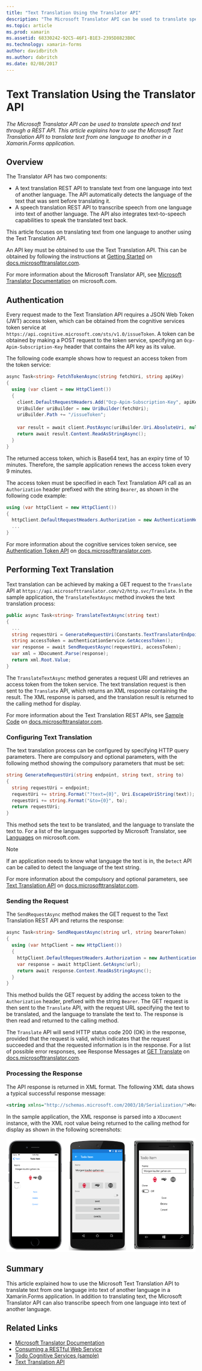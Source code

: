 ```yaml
---
title: "Text Translation Using the Translator API"
description: "The Microsoft Translator API can be used to translate speech and text through a REST API. This article explains how to use the Microsoft Text Translation API to translate text from one language to another in a Xamarin.Forms application."
ms.topic: article
ms.prod: xamarin
ms.assetid: 68330242-92C5-46F1-B1E3-2395D8823B0C
ms.technology: xamarin-forms
author: davidbritch
ms.author: dabritch
ms.date: 02/08/2017
---
```


# Text Translation Using the Translator API

_The Microsoft Translator API can be used to translate speech and text through a REST API. This article explains how to use the Microsoft Text Translation API to translate text from one language to another in a Xamarin.Forms application._

## Overview

The Translator API has two components:

- A text translation REST API to translate text from one language into text of another language. The API automatically detects the language of the text that was sent before translating it.
- A speech translation REST API to transcribe speech from one language into text of another language. The API also integrates text-to-speech capabilities to speak the translated text back.

This article focuses on translating text from one language to another using the Text Translation API.

An API key must be obtained to use the Text Translation API. This can be obtained by following the instructions at [Getting Started](http://docs.microsofttranslator.com/text-translate.html) on [docs.microsofttranslator.com](http://docs.microsofttranslator.com/).

For more information about the Microsoft Translator API, see [Microsoft Translator Documentation](https://www.microsoft.com/cognitive-services/en-us/translator-api/documentation/TranslatorInfo/overview) on microsoft.com.

## Authentication

Every request made to the Text Translation API requires a JSON Web Token (JWT) access token, which can be obtained from the cognitive services token service at `https://api.cognitive.microsoft.com/sts/v1.0/issueToken`. A token can be obtained by making a POST request to the token service, specifying an `Ocp-Apim-Subscription-Key` header that contains the API key as its value.

The following code example shows how to request an access token from the token service:

```csharp
async Task<string> FetchTokenAsync(string fetchUri, string apiKey)
{
  using (var client = new HttpClient())
  {
    client.DefaultRequestHeaders.Add("Ocp-Apim-Subscription-Key", apiKey);
    UriBuilder uriBuilder = new UriBuilder(fetchUri);
    uriBuilder.Path += "/issueToken";

    var result = await client.PostAsync(uriBuilder.Uri.AbsoluteUri, null);
    return await result.Content.ReadAsStringAsync();
  }
}
```

The returned access token, which is Base64 text, has an expiry time of 10 minutes. Therefore, the sample application renews the access token every 9 minutes.

The access token must be specified in each Text Translation API call as an `Authorization` header prefixed with the string `Bearer`, as shown in the following code example:

```csharp
using (var httpClient = new HttpClient())
{
  httpClient.DefaultRequestHeaders.Authorization = new AuthenticationHeaderValue("Bearer", bearerToken);
  ...
}  
```

For more information about the cognitive services token service, see [Authentication Token API](http://docs.microsofttranslator.com/oauth-token.html) on [docs.microsofttranslator.com](http://docs.microsofttranslator.com/).

## Performing Text Translation

Text translation can be achieved by making a GET request to the `Translate` API at `https://api.microsofttranslator.com/v2/http.svc/Translate`. In the sample application, the `TranslateTextAsync` method invokes the text translation process:

```csharp
public async Task<string> TranslateTextAsync(string text)
{
  ...
  string requestUri = GenerateRequestUri(Constants.TextTranslatorEndpoint, text, "en", "de");
  string accessToken = authenticationService.GetAccessToken();
  var response = await SendRequestAsync(requestUri, accessToken);
  var xml = XDocument.Parse(response);
  return xml.Root.Value;
}
```

The `TranslateTextAsync` method generates a request URI and retrieves an access token from the token service. The text translation request is then sent to the `Translate` API, which returns an XML response containing the result. The XML response is parsed, and the translation result is returned to the calling method for display.

For more information about the Text Translation REST APIs, see [Sample Code](http://docs.microsofttranslator.com/text-translate.html#/default) on [docs.microsofttranslator.com](http://docs.microsofttranslator.com/).

### Configuring Text Translation

The text translation process can be configured by specifying HTTP query parameters. There are compulsory and optional parameters, with the following method showing the compulsory parameters that must be set:

```csharp
string GenerateRequestUri(string endpoint, string text, string to)
{
  string requestUri = endpoint;
  requestUri += string.Format("?text={0}", Uri.EscapeUriString(text));
  requestUri += string.Format("&to={0}", to);
  return requestUri;
}
```

This method sets the text to be translated, and the language to translate the text to. For a list of the languages supported by Microsoft Translator, see [Languages](https://www.microsoft.com/en-us/translator/languages.aspx) on microsoft.com.

> [!NOTE]
> If an application needs to know what language the text is in, the `Detect` API can be called to detect the language of the text string.

For more information about the compulsory and optional parameters, see [Text Translation API](http://docs.microsofttranslator.com/text-translate.html#!/default/get_Translate) on [docs.microsofttranslator.com](http://docs.microsofttranslator.com/).

### Sending the Request

The `SendRequestAsync` method makes the GET request to the Text Translation REST API and returns the response:

```csharp
async Task<string> SendRequestAsync(string url, string bearerToken)
{
  using (var httpClient = new HttpClient())
  {
    httpClient.DefaultRequestHeaders.Authorization = new AuthenticationHeaderValue("Bearer", bearerToken);
    var response = await httpClient.GetAsync(url);
    return await response.Content.ReadAsStringAsync();
  }
}
```

This method builds the GET request by adding the access token to the `Authorization` header, prefixed with the string `Bearer`. The GET request is then sent to the `Translate` API, with the request URL specifying the text to be translated, and the language to translate the text to. The response is then read and returned to the calling method.

The `Translate` API will send HTTP status code 200 (OK) in the response, provided that the request is valid, which indicates that the request succeeded and that the requested information is in the response. For a list of possible error responses, see Response Messages at [GET Translate](http://docs.microsofttranslator.com/text-translate.html#!/default/get_Translate) on [docs.microsofttranslator.com](http://docs.microsofttranslator.com/).

### Processing the Response

The API response is returned in XML format. The following XML data shows a typical successful response message:

```xml
<string xmlns="http://schemas.microsoft.com/2003/10/Serialization/">Morgen kaufen gehen ein</string>
```

In the sample application, the XML response is parsed into a `XDocument` instance, with the XML root value being returned to the calling method for display as shown in the following screenshots:

![](text-translation-images/text-translation.png "Text Translation to German")

## Summary

This article explained how to use the Microsoft Text Translation API to translate text from one language into text of another language in a Xamarin.Forms application. In addition to translating text, the Microsoft Translator API can also transcribe speech from one language into text of another language.



## Related Links

- [Microsoft Translator Documentation](https://www.microsoft.com/cognitive-services/en-us/translator-api/documentation/TranslatorInfo/overview)
- [Consuming a RESTful Web Service](~/xamarin-forms/data-cloud/consuming/rest.md)
- [Todo Cognitive Services (sample)](https://developer.xamarin.com/samples/xamarin-forms/WebServices/TodoCognitiveServices/)
- [Text Translation API](http://docs.microsofttranslator.com/text-translate.html)
